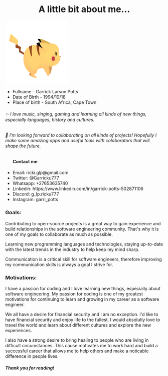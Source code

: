 <h1 align="center">A little bit about me...</h1>
<img src="abbe28a943ed44fcd98452687f7c46c9.gif" width="200" height="200">
<ul>
<li>Fullname - Garrick Larson Potts</li>
<li>Date of Birth - 1994/10/18</li>
<li>Place of birth - South Africa, Cape Town</li>
</ul>

<h6>✨ I love music, singing, gaming and learning all kinds of new things, especially languages, history and cultures.</h6>
<h6>💞️ I’m looking forward to collaborating on all kinds of projects! Hopefully I make some amazing apps and useful tools with colaborators that will shape the future.</h6>

<ul><h4>Contact me</h4>
            <li>Email:      ricki.glp@gmail.com</li>
            <li>Twitter:    @Garricku777</li>
            <li>Whatsapp:   +27653635740</li>
            <li>Linkedin:   https://www.linkedin.com/in/garrick-potts-502871106</li>
            <li>Discord:    g_lp.ricku777</li>
            <li>Instagram:  garri_potts</li>
</ul>
<h3>Goals:</h3>
<p>Contributing to open-source projects is a great way to gain experience and build relationships in the software engineering community. That's why it is one of my goals to collaborate as much as possible.</p>
<p>Learning new programming languages and technologies, staying up-to-date with the latest trends in the industry to help keep my mind sharp.</p>
<p>Communication is a critical skill for software engineers, therefore improving my communication skills is always a goal I strive for.</p>

<h3>Motivations:</h3>
<p>I have a passion for coding and I love learning new things, especially about software engineering. My passion for coding is one of my greatest motivations for continuing to learn and growing in my career as a software engineer.</p>
<p>We all have a desire for financial security and I am no exception. I'd like to have financial security and enjoy life to the fullest. I would absolutly love to travel the world and learn about different cultures and explore the new experiences.</p>
<p>I also have a strong desire to bring healing to people who are living in difficult circumstances. This cause motivates me to work hard and build a successful career that allows me to help others and make a noticable difference in people lives.</p>

<h5>Thank you for reading!</h5>
<!---
Garricku/Garricku is a ✨ special ✨ repository because its `README.md` (this file) appears on your GitHub profile.
You can click the Preview link to take a look at your changes.
--->
